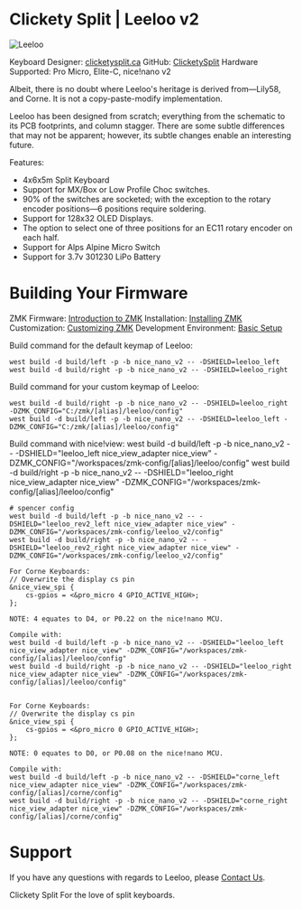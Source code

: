 # Clickety Split | Leeloo v2

![Leeloo](https://cdn.shopify.com/s/files/1/0599/3460/5491/files/Leeloo-rev1.0-w.jpg?v=1646798726)

Keyboard Designer: [clicketysplit.ca](https://clicketysplit.ca)
GitHub: [ClicketySplit](https://github.com/ClicketySplit)
Hardware Supported: Pro Micro, Elite-C, nice!nano v2

Albeit, there is no doubt where Leeloo's heritage is derived from—Lily58, and Corne.  It is not a copy-paste-modify implementation.

Leeloo has been designed from scratch; everything from the schematic to its PCB footprints, and column stagger. There are some subtle differences that may not be apparent; however, its subtle changes enable an interesting future.

Features:
* 4x6x5m Split Keyboard
* Support for MX/Box or Low Profile Choc switches.
* 90% of the switches are socketed; with the exception to the rotary encoder positions—6 positions require soldering.
* Support for 128x32 OLED Displays.
* The option to select one of three positions for an EC11 rotary encoder on each half.
* Support for Alps Alpine Micro Switch
* Support for 3.7v 301230 LiPo Battery

# Building Your Firmware
ZMK Firmware: [Introduction to ZMK](https://zmk.dev/docs/)
Installation: [Installing ZMK](https://zmk.dev/docs/user-setup)
Customization: [Customizing ZMK](https://zmk.dev/docs/customization)
Development Environment: [Basic Setup](https://zmk.dev/docs/development/setup)

Build command for the default keymap of Leeloo:

    west build -d build/left -p -b nice_nano_v2 -- -DSHIELD=leeloo_left
    west build -d build/right -p -b nice_nano_v2 -- -DSHIELD=leeloo_right

Build command for your custom keymap of Leeloo:

    west build -d build/right -p -b nice_nano_v2 -- -DSHIELD=leeloo_right -DZMK_CONFIG="C:/zmk/[alias]/leeloo/config"
    west build -d build/left -p -b nice_nano_v2 -- -DSHIELD=leeloo_left -DZMK_CONFIG="C:/zmk/[alias]/leeloo/config"

Build command with nice!view:
    west build -d build/left -p -b nice_nano_v2 -- -DSHIELD="leeloo_left nice_view_adapter nice_view" -DZMK_CONFIG="/workspaces/zmk-config/[alias]/leeloo/config"
    west build -d build/right -p -b nice_nano_v2 -- -DSHIELD="leeloo_right nice_view_adapter nice_view" -DZMK_CONFIG="/workspaces/zmk-config/[alias]/leeloo/config"

    # spencer config
    west build -d build/left -p -b nice_nano_v2 -- -DSHIELD="leeloo_rev2_left nice_view_adapter nice_view" -DZMK_CONFIG="/workspaces/zmk-config/leeloo_v2/config"
    west build -d build/right -p -b nice_nano_v2 -- -DSHIELD="leeloo_rev2_right nice_view_adapter nice_view" -DZMK_CONFIG="/workspaces/zmk-config/leeloo_v2/config"

    For Corne Keyboards:
    // Overwrite the display cs pin
    &nice_view_spi {
        cs-gpios = <&pro_micro 4 GPIO_ACTIVE_HIGH>;
    };

    NOTE: 4 equates to D4, or P0.22 on the nice!nano MCU.

    Compile with:
    west build -d build/left -p -b nice_nano_v2 -- -DSHIELD="leeloo_left nice_view_adapter nice_view" -DZMK_CONFIG="/workspaces/zmk-config/[alias]/leeloo/config"
    west build -d build/right -p -b nice_nano_v2 -- -DSHIELD="leeloo_right nice_view_adapter nice_view" -DZMK_CONFIG="/workspaces/zmk-config/[alias]/leeloo/config"


    For Corne Keyboards:
    // Overwrite the display cs pin
    &nice_view_spi {
        cs-gpios = <&pro_micro 0 GPIO_ACTIVE_HIGH>;
    };

    NOTE: 0 equates to D0, or P0.08 on the nice!nano MCU.

    Compile with:
    west build -d build/left -p -b nice_nano_v2 -- -DSHIELD="corne_left nice_view_adapter nice_view" -DZMK_CONFIG="/workspaces/zmk-config/[alias]/corne/config"
    west build -d build/right -p -b nice_nano_v2 -- -DSHIELD="corne_right nice_view_adapter nice_view" -DZMK_CONFIG="/workspaces/zmk-config/[alias]/corne/config"


# Support
If you have any questions with regards to Leeloo, please [Contact Us](https://clicketysplit.ca/pages/contact-us).

Clickety Split
For the love of split keyboards.
